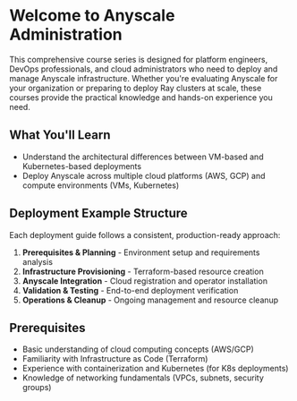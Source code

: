 # Welcome to Anyscale Administration

This comprehensive course series is designed for platform engineers, DevOps professionals, and cloud administrators who need to deploy and manage Anyscale infrastructure. Whether you're evaluating Anyscale for your organization or preparing to deploy Ray clusters at scale, these courses provide the practical knowledge and hands-on experience you need.

## What You'll Learn

- Understand the architectural differences between VM-based and Kubernetes-based deployments
- Deploy Anyscale across multiple cloud platforms (AWS, GCP) and compute environments (VMs, Kubernetes)

## Deployment Example Structure

Each deployment guide follows a consistent, production-ready approach:

1. **Prerequisites & Planning** - Environment setup and requirements analysis
2. **Infrastructure Provisioning** - Terraform-based resource creation
3. **Anyscale Integration** - Cloud registration and operator installation
4. **Validation & Testing** - End-to-end deployment verification
5. **Operations & Cleanup** - Ongoing management and resource cleanup

## Prerequisites

- Basic understanding of cloud computing concepts (AWS/GCP)
- Familiarity with Infrastructure as Code (Terraform)
- Experience with containerization and Kubernetes (for K8s deployments)
- Knowledge of networking fundamentals (VPCs, subnets, security groups)
